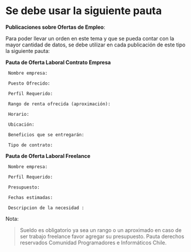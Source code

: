 Se debe usar la siguiente pauta
======

**Publicaciones sobre Ofertas de Empleo**:

Para poder llevar un orden en este tema y que se pueda contar con la mayor cantidad de datos, se debe utilizar en cada publicación de este tipo la siguiente pauta:

**Pauta de Oferta Laboral Contrato Empresa**

     Nombre empresa:

     Puesto Ofrecido:

     Perfil Requerido:

     Rango de renta ofrecida (aproximación):

     Horario:

     Ubicación:

     Beneficios que se entregarán:

     Tipo de contrato:


**Pauta de Oferta Laboral Freelance**

     Nombre empresa:

     Perfil Requerido:

     Presupuesto:

     Fechas estimadas:

     Descripcion de la necesidad :

Nota:

> Sueldo es obligatorio ya sea un rango o un aproximado en caso de ser trabajo freelance favor agregar su presupuesto.
> Pauta derechos reservados Comunidad Programadores e Informáticos Chile.